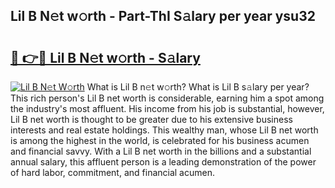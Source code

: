 ## Lil B N𝚎t w𝚘rth - Part-ThI S𝚊lary per year ysu32

# <h2><a href="http://gc3vew.nevu.top/?p=Lil+B">🔗 👉🔴 Lil B N𝚎t w𝚘rth - S𝚊lary</a></h2>

[![Lil B N𝚎t W𝚘rth](https://i.imgur.com/Oavwk0R.jpeg)](http://gc3vew.nevu.top/?p=Lil+B)
What is Lil B n𝚎t w𝚘rth? What is Lil B s𝚊lary per year?
This rich person's Lil B net worth is considerable, earning him a spot among the industry's most affluent. His income from his job is substantial, however, Lil B net worth is thought to be greater due to his extensive business interests and real estate holdings. This wealthy man, whose Lil B net worth is among the highest in the world, is celebrated for his business acumen and financial savvy. With a Lil B net worth in the billions and a substantial annual salary, this affluent person is a leading demonstration of the power of hard labor, commitment, and financial acumen.
